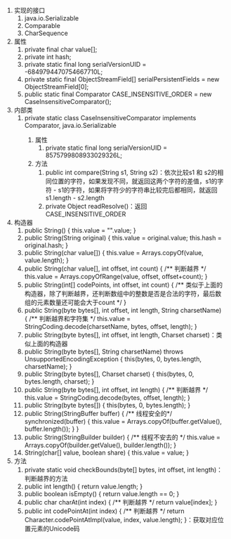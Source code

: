1. 实现的接口
    1. java.io.Serializable
    2. Comparable<String>
    3. CharSequence
2. 属性
    1. private final char value[];
    2. private int hash;
    3. private static final long serialVersionUID = -6849794470754667710L;
    4. private static final ObjectStreamField[] serialPersistentFields = new ObjectStreamField[0];
    5. public static final Comparator<String> CASE_INSENSITIVE_ORDER = new CaseInsensitiveComparator();
3. 内部类
    1. private static class CaseInsensitiveComparator implements Comparator<String>, java.io.Serializable
        1. 属性
            1. private static final long serialVersionUID = 8575799808933029326L;
        2. 方法
            1. public int compare(String s1, String s2)：依次比较s1 和 s2的相同位置的字符，如果发现不同，就返回这两个字符的差值，s1的字符 - s1的字符，如果将字符少的字符串比较完后都相同，就返回 s1.length - s2.length
            2. private Object readResolve()：返回 CASE_INSENSITIVE_ORDER
4. 构造器
    1. public String() { this.value = "".value; }
    2. public String(String original) { this.value = original.value; this.hash = original.hash; }
    3. public String(char value[]) { this.value = Arrays.copyOf(value, value.length); }
    4. public String(char value[], int offset, int count) { /** 判断越界 */ this.value = Arrays.copyOfRange(value, offset, offset+count); }
    5. public String(int[] codePoints, int offset, int count) { /** 类似于上面的构造器，除了判断越界，还判断数组中的整数是否是合法的字符，最后数组的元素数量还可能会大于count */ }
    6. public String(byte bytes[], int offset, int length, String charsetName) { /** 判断越界和字符集 */ this.value = StringCoding.decode(charsetName, bytes, offset, length); }
    7. public String(byte bytes[], int offset, int length, Charset charset)：类似上面的构造器
    8. public String(byte bytes[], String charsetName) throws UnsupportedEncodingException { this(bytes, 0, bytes.length, charsetName); }
    9. public String(byte bytes[], Charset charset) { this(bytes, 0, bytes.length, charset); }
    10. public String(byte bytes[], int offset, int length) { /** 判断越界 */ this.value = StringCoding.decode(bytes, offset, length); }
    11. public String(byte bytes[]) { this(bytes, 0, bytes.length); }
    12. public String(StringBuffer buffer) { /** 线程安全的*/ synchronized(buffer) { this.value = Arrays.copyOf(buffer.getValue(), buffer.length()); } }
    13. public String(StringBuilder builder) { /** 线程不安去的 */ this.value = Arrays.copyOf(builder.getValue(), builder.length()); }
    14. String(char[] value, boolean share) { this.value = value; }
5. 方法
    1. private static void checkBounds(byte[] bytes, int offset, int length)：判断越界的方法
    2. public int length() { return value.length; }
    3. public boolean isEmpty() { return value.length == 0; }
    4. public char charAt(int index) { /** 判断越界 */ return value[index]; }
    5. public int codePointAt(int index) { /** 判断越界 */ return Character.codePointAtImpl(value, index, value.length); }：获取对应位置元素的Unicode码
